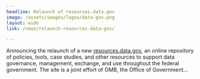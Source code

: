 ```yaml
---
headline: Relaunch of resources.data.gov
image: /assets/images/logos/data-gov.png
layout: wide
link: /news/relaunch-resources-data-gov/

---
```

Announcing the relaunch of a new <a href = "https://resources.data.gov/" target="_blank">resources.data.gov</a>, an online repository of policies, tools, case studies, and other resources to support data governance, management, exchange, and use throughout the federal government. The site is a joint effort of OMB, the Office of Government...
